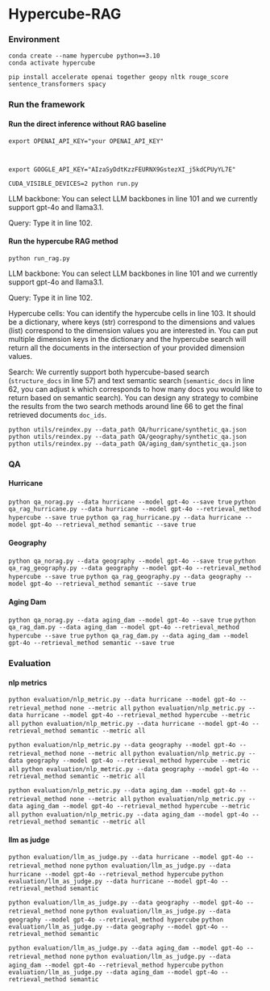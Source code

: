 # Hypercube-RAG



### Environment
```
conda create --name hypercube python==3.10
conda activate hypercube

pip install accelerate openai together geopy nltk rouge_score sentence_transformers spacy
```

### Run the framework
#### Run the direct inference without RAG baseline
```
export OPENAI_API_KEY="your OPENAI_API_KEY"



export GOOGLE_API_KEY="AIzaSyDdtKzzFEURNX9GstezXI_j5kdCPUyYL7E"

CUDA_VISIBLE_DEVICES=2 python run.py
```
LLM backbone: You can select LLM backbones in line 101 and we currently support gpt-4o and llama3.1.

Query: Type it in line 102.

#### Run the hypercube RAG method
```
python run_rag.py
```

LLM backbone: You can select LLM backbones in line 101 and we currently support gpt-4o and llama3.1.

Query: Type it in line 102.

Hypercube cells: You can identify the hypercube cells in line 103. It should be a dictionary, where keys (str) correspond to the dimensions and values (list) correspond to the dimension values you are interested in. You can put multiple dimension keys in the dictionary and the hypercube search will return all the documents in the intersection of your provided dimension values.

Search: We currently support both hypercube-based search (```structure_docs``` in line 57) and text semantic search (```semantic_docs``` in line 62, you can adjust ```k``` which corresponds to how many docs you would like to return based on semantic search). You can design any strategy to combine the results from the two search methods around line 66 to get the final retrieved documents ```doc_ids```.


`python utils/reindex.py --data_path QA/hurricane/synthetic_qa.json`
`python utils/reindex.py --data_path QA/geography/synthetic_qa.json`
`python utils/reindex.py --data_path QA/aging_dam/synthetic_qa.json`


### QA
#### Hurricane
`python qa_norag.py --data hurricane --model gpt-4o --save true`
`python qa_rag_hurricane.py --data hurricane --model gpt-4o --retrieval_method hypercube --save true`
`python qa_rag_hurricane.py --data hurricane --model gpt-4o --retrieval_method semantic --save true`

#### Geography
`python qa_norag.py --data geography --model gpt-4o --save true`
`python qa_rag_geography.py --data geography --model gpt-4o --retrieval_method hypercube --save true`
`python qa_rag_geography.py --data geography --model gpt-4o --retrieval_method semantic --save true`


#### Aging Dam
`python qa_norag.py --data aging_dam --model gpt-4o --save true`
`python qa_rag_dam.py --data aging_dam --model gpt-4o --retrieval_method hypercube --save true`
`python qa_rag_dam.py --data aging_dam --model gpt-4o --retrieval_method semantic --save true`



### Evaluation

#### nlp metrics
`python evaluation/nlp_metric.py --data hurricane --model gpt-4o --retrieval_method none --metric all`
`python evaluation/nlp_metric.py --data hurricane --model gpt-4o --retrieval_method hypercube --metric all`
`python evaluation/nlp_metric.py --data hurricane --model gpt-4o --retrieval_method semantic --metric all`


`python evaluation/nlp_metric.py --data geography --model gpt-4o --retrieval_method none --metric all`
`python evaluation/nlp_metric.py --data geography --model gpt-4o --retrieval_method hypercube --metric all`
`python evaluation/nlp_metric.py --data geography --model gpt-4o --retrieval_method semantic --metric all`

`python evaluation/nlp_metric.py --data aging_dam --model gpt-4o --retrieval_method none --metric all`
`python evaluation/nlp_metric.py --data aging_dam --model gpt-4o --retrieval_method hypercube --metric all`
`python evaluation/nlp_metric.py --data aging_dam --model gpt-4o --retrieval_method semantic --metric all`



#### llm as judge
`python evaluation/llm_as_judge.py --data hurricane --model gpt-4o --retrieval_method none`
`python evaluation/llm_as_judge.py --data hurricane --model gpt-4o --retrieval_method hypercube`
`python evaluation/llm_as_judge.py --data hurricane --model gpt-4o --retrieval_method semantic`


`python evaluation/llm_as_judge.py --data geography --model gpt-4o --retrieval_method none`
`python evaluation/llm_as_judge.py --data geography --model gpt-4o --retrieval_method hypercube`
`python evaluation/llm_as_judge.py --data geography --model gpt-4o --retrieval_method semantic`


`python evaluation/llm_as_judge.py --data aging_dam --model gpt-4o --retrieval_method none`
`python evaluation/llm_as_judge.py --data aging_dam --model gpt-4o --retrieval_method hypercube`
`python evaluation/llm_as_judge.py --data aging_dam --model gpt-4o --retrieval_method semantic`
